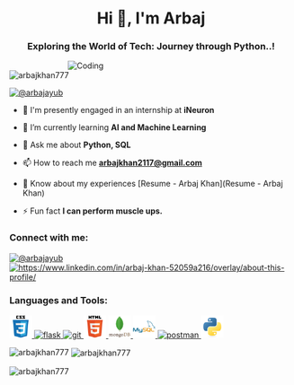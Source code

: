 
<h1 align="center">Hi 👋, I'm Arbaj</h1>
<h3 align="center">Exploring the World of Tech: Journey through Python..!</h3>
<img align="right" alt="Coding" width="400" src="https://cdn.dribbble.com/users/1162077/screenshots/3848914/programmer.gif">

<p align="left"> <img src="https://komarev.com/ghpvc/?username=arbajkhan777&label=Profile%20views&color=0e75b6&style=flat" alt="arbajkhan777" /> </p>

<p align="left"> <a href="https://twitter.com/@arbajayub" target="blank"><img src="https://img.shields.io/twitter/follow/arbajayub?logo=twitter&style=for-the-badge" alt="@arbajayub" /></a> </p>

- 🔭 I'm presently engaged in an internship at **iNeuron**

- 🌱 I’m currently learning **AI and Machine Learning**

- 💬 Ask me about **Python, SQL**

- 📫 How to reach me **arbajkhan2117@gmail.com**

- 📄 Know about my experiences [Resume - Arbaj Khan](Resume - Arbaj Khan)

- ⚡ Fun fact **I can perform muscle ups.**

<h3 align="left">Connect with me:</h3>
<p align="left">
<a href="https://twitter.com/@arbajayub" target="blank"><img align="center" src="https://raw.githubusercontent.com/rahuldkjain/github-profile-readme-generator/master/src/images/icons/Social/twitter.svg" alt="@arbajayub" height="30" width="40" /></a>
<a href="https://linkedin.com/in/https://www.linkedin.com/in/arbaj-khan-52059a216/overlay/about-this-profile/" target="blank"><img align="center" src="https://raw.githubusercontent.com/rahuldkjain/github-profile-readme-generator/master/src/images/icons/Social/linked-in-alt.svg" alt="https://www.linkedin.com/in/arbaj-khan-52059a216/overlay/about-this-profile/" height="30" width="40" /></a>
</p>

<h3 align="left">Languages and Tools:</h3>
<p align="left"> <a href="https://www.w3schools.com/css/" target="_blank" rel="noreferrer"> <img src="https://raw.githubusercontent.com/devicons/devicon/master/icons/css3/css3-original-wordmark.svg" alt="css3" width="40" height="40"/> </a> <a href="https://flask.palletsprojects.com/" target="_blank" rel="noreferrer"> <img src="https://www.vectorlogo.zone/logos/pocoo_flask/pocoo_flask-icon.svg" alt="flask" width="40" height="40"/> </a> <a href="https://git-scm.com/" target="_blank" rel="noreferrer"> <img src="https://www.vectorlogo.zone/logos/git-scm/git-scm-icon.svg" alt="git" width="40" height="40"/> </a> <a href="https://www.w3.org/html/" target="_blank" rel="noreferrer"> <img src="https://raw.githubusercontent.com/devicons/devicon/master/icons/html5/html5-original-wordmark.svg" alt="html5" width="40" height="40"/> </a> <a href="https://www.mongodb.com/" target="_blank" rel="noreferrer"> <img src="https://raw.githubusercontent.com/devicons/devicon/master/icons/mongodb/mongodb-original-wordmark.svg" alt="mongodb" width="40" height="40"/> </a> <a href="https://www.mysql.com/" target="_blank" rel="noreferrer"> <img src="https://raw.githubusercontent.com/devicons/devicon/master/icons/mysql/mysql-original-wordmark.svg" alt="mysql" width="40" height="40"/> </a> <a href="https://postman.com" target="_blank" rel="noreferrer"> <img src="https://www.vectorlogo.zone/logos/getpostman/getpostman-icon.svg" alt="postman" width="40" height="40"/> </a> <a href="https://www.python.org" target="_blank" rel="noreferrer"> <img src="https://raw.githubusercontent.com/devicons/devicon/master/icons/python/python-original.svg" alt="python" width="40" height="40"/> </a> </p>

<p><img align="left" src="https://github-readme-stats.vercel.app/api/top-langs?username=arbajkhan777&show_icons=true&locale=en&layout=compact" alt="arbajkhan777" /></p>

<p>&nbsp;<img align="center" src="https://github-readme-stats.vercel.app/api?username=arbajkhan777&show_icons=true&locale=en" alt="arbajkhan777" /></p>

<p><img align="center" src="https://github-readme-streak-stats.herokuapp.com/?user=arbajkhan777&" alt="arbajkhan777" /></p>

